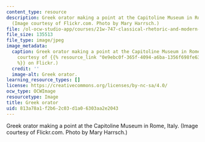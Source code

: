 ```yaml
---
content_type: resource
description: Greek orator making a point at the Capitoline Museum in Rome, Italy.
  (Image courtesy of Flickr.com. Photo by Mary Harrsch.)
file: /ol-ocw-studio-app/courses/21w-747-classical-rhetoric-and-modern-political-discourse-fall-2009/813a78a1f2b62c03d1a06303aa2e2043_21w-747f09.jpg
file_size: 135513
file_type: image/jpeg
image_metadata:
  caption: Greek orator making a point at the Capitoline Museum in Rome, Italy. (Image
    courtesy of {{% resource_link "0e9ebc0f-365f-4094-a6ba-1356f698fe63" "mharrsch"
    %}} on Flickr.)
  credit: ''
  image-alt: Greek orator.
learning_resource_types: []
license: https://creativecommons.org/licenses/by-nc-sa/4.0/
ocw_type: OCWImage
resourcetype: Image
title: Greek orator
uid: 813a78a1-f2b6-2c03-d1a0-6303aa2e2043
---
```

Greek orator making a point at the Capitoline Museum in Rome, Italy. (Image courtesy of Flickr.com. Photo by Mary Harrsch.)